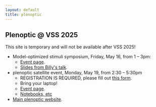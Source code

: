 ```yaml
---
layout: default
title: plenoptic
---
```


## Plenoptic @ VSS 2025

<a class=" notice-light">This site is temporary and will not be available after VSS 2025!</a>

- Model-optimized stimuli symposium, Friday, May 16, from 1 – 3pm:
  - [Event page](https://www.visionsciences.org/symposia/?sym=52).
  - [Slides from Billy's talk](https://presentations.plenoptic.org/2025-05-16_vss-symposium/slides.html).
- plenoptic satellite event, Monday, May 19, from 2:30 – 5:30pm  
  - REGISTRATION IS REQUIRED, please fill out [this form](https://docs.google.com/forms/d/e/1FAIpQLSeZuePECnC1jj0LoLV4hHJxz6zO-SwgXX5Gn9JQXKWCRDL_mQ/viewform).
  - Bring your laptop!
  - [Event page](https://www.visionsciences.org/2025-plenoptic-satellite/).
  - [Notebooks, etc](https://workshops.plenoptic.org/workshops/VSS-2025/branch/main/index.html)
- [Main plenoptic website](https://plenoptic.org).
